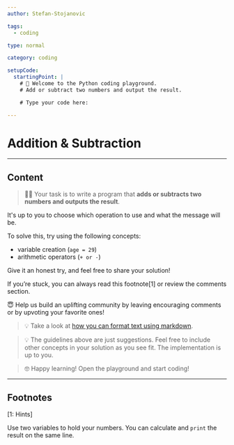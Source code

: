 ```yaml
---
author: Stefan-Stojanovic

tags:
  - coding

type: normal

category: coding

setupCode:
  startingPoint: |
    # 👋 Welcome to the Python coding playground.
    # Add or subtract two numbers and output the result.

    # Type your code here:

---
```


# Addition & Subtraction

---

## Content

> 👩‍💻 Your task is to write a program that **adds or subtracts two numbers and outputs the result**.

It's up to you to choose which operation to use and what the message will be.

To solve this, try using the following concepts:
- variable creation (`age = 29`)
- arithmetic operators (`+ or -`)

Give it an honest try, and feel free to share your solution!

If you’re stuck, you can always read this footnote[1] or review the comments section.

😇 Help us build an uplifting community by leaving encouraging comments or by upvoting your favorite ones!

> 💡 Take a look at [how you can format text using markdown](https://www.enki.com/glossary/general/markdown-formatting).

> 💡 The guidelines above are just suggestions. Feel free to include other concepts in your solution as you see fit. The implementation is up to you.

> 🤓 Happy learning! Open the playground and start coding!

---

## Footnotes

[1: Hints]

Use two variables to hold your numbers. You can calculate and `print` the result on the same line.
